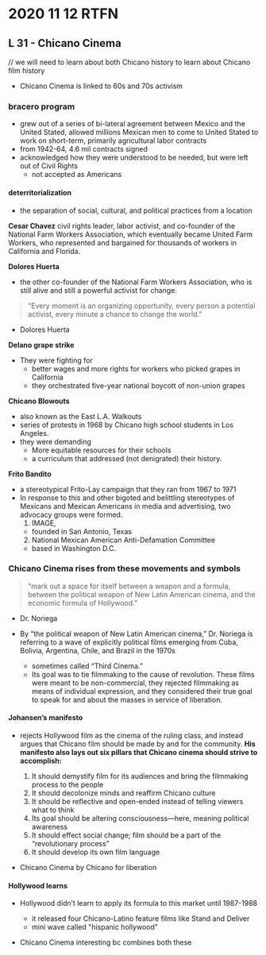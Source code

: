 # 2020 11 12 RTFN
## L 31 - Chicano Cinema

<!--
### key concepts
- bracero program
- derritorialization
- farmworker activism
- Chicano blowouts
- frito bandito and representation
- four elements of Chicano art
- "between a weapon and a formula"
- Luis Valdez
- Cristina Ibarra
-->

// we will need to learn about both Chicano history to learn about Chicano film history
- Chicano Cinema is linked to 60s and 70s activism

### bracero program
- grew out of a series of bi-lateral agreement between Mexico and the United Stated, allowed millions Mexican men to come to United Stated to work on short-term, primarily agricultural labor contracts
- from 1942-64, 4.6 mil contracts signed
- acknowledged how they were understood to be needed, but were left out of Civil Rights
  - not accepted as Americans

#### deterritorialization
- the separation of social, cultural, and political practices from a location

**Cesar Chavez**
civil rights leader, labor activist, and co-founder of the National Farm Workers Association, which eventually became United Farm Workers, who represented and bargained for thousands of workers in California and Florida.

**Dolores Huerta**
- the other co-founder of the National Farm Workers Association, who is still alive and still a powerful activist for change.
> “Every moment is an organizing opportunity, every person a potential activist, every minute a chance to change the world.”
- Dolores Huerta

**Delano grape strike**
- They were fighting for
  - better wages and more rights for workers who picked grapes in California
  - they orchestrated five-year national boycott of non-union grapes

**Chicano Blowouts**
- also known as the East L.A. Walkouts
- series of protests in 1968 by Chicano high school students in Los Angeles.
- they were demanding
  - More equitable resources for their schools
  - a curriculum that addressed (not denigrated) their history.

**Frito Bandito**
- a stereotypical Frito-Lay campaign that they ran from 1967 to 1971
- In response to this and other bigoted and belittling stereotypes of Mexicans and Mexican Americans in media and advertising, two advocacy groups were formed.  
  1. IMAGE,
    - founded in San Antonio, Texas  
  2. National Mexican American Anti-Defamation Committee
    - based in Washington D.C.

### **Chicano Cinema rises from these movements and symbols**
> “mark out a space for itself between a weapon and a formula, between the political weapon of New Latin American cinema, and the economic formula of Hollywood.”  
- Dr. Noriega

- By “the political weapon of New Latin American cinema,” Dr. Noriega is referring to a wave of explicitly political films emerging from Cuba, Bolivia, Argentina, Chile, and Brazil in the 1970s
  - sometimes called “Third Cinema.”
  - Its goal was to tie filmmaking to the cause of revolution.  These films were meant to be non-commercial, they rejected filmmaking as means of individual expression, and they considered their true goal to speak for and about the masses in service of liberation.

#### Johansen’s manifesto
- rejects Hollywood film as the cinema of the ruling class, and instead argues that Chicano film should be made by and for the community.
**His manifesto also lays out six pillars that Chicano cinema should strive to accomplish:**
  1. It should demystify film for its audiences and bring the filmmaking process to the people
  2. It should decolonize minds and reaffirm Chicano culture
  3. It should be reflective and open-ended instead of telling viewers what to think
  4. Its goal should be altering consciousness—here, meaning political awareness
  5. It should effect social change; film should be a part of the “revolutionary process”
  6. It should develop its own film language

- Chicano Cinema by Chicano for liberation

#### Hollywood learns

- Hollywood didn’t learn to apply its formula to this market until 1987-1988
  - it released four Chicano-Latino feature films like Stand and Deliver
  - mini wave called "hispanic hollywood"

- Chicano Cinema interesting bc combines both these

<!--
Abbreviation Key
chicano = Chicano
chno = Chicano
chma = Chicano Cinema
betw = between
bi-lat = bi-lateral
agreem = agreement
u.s = United Stated
c.r = Civil Rights
detn = deterritorialization
-->
